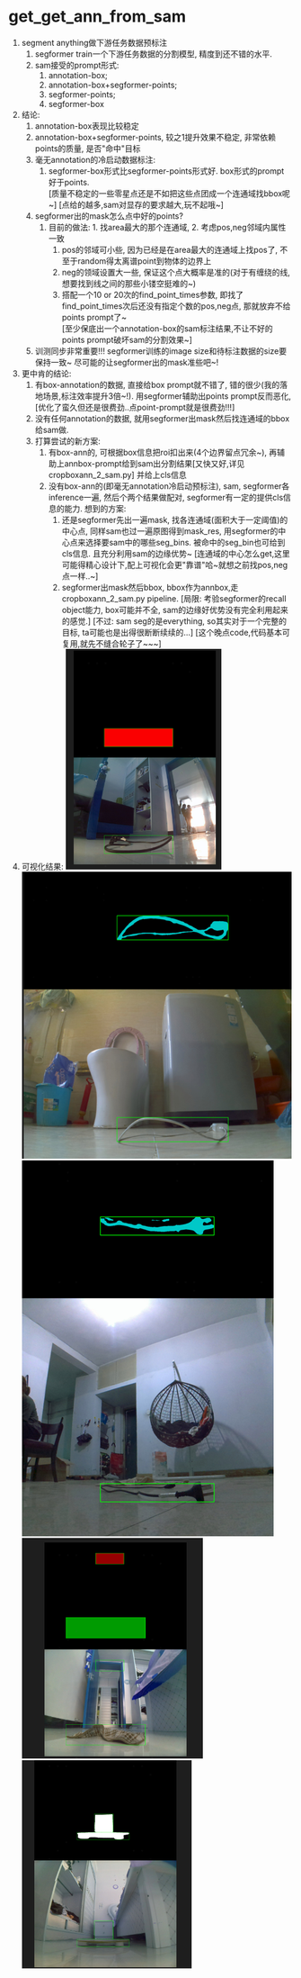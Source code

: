 # get_get_ann_from_sam
1. segment anything做下游任务数据预标注
    1. segformer train一个下游任务数据的分割模型, 精度到还不错的水平.
    2. sam接受的prompt形式: 
        1. annotation-box; 
        2. annotation-box+segformer-points; 
        3. segformer-points; 
        4. segformer-box
2. 结论: 
    1. annotation-box表现比较稳定
    2. annotation-box+segformer-points, 较之1提升效果不稳定, 非常依赖points的质量, 是否"命中"目标 
    3. 毫无annotation的冷启动数据标注:
        1. segformer-box形式比segformer-points形式好. box形式的prompt好于points.  
           [质量不稳定的一些零星点还是不如把这些点团成一个连通域找bbox呢~]
           [点给的越多,sam对显存的要求越大,玩不起哦~]
    4. segformer出的mask怎么点中好的points?
        1. 目前的做法: 1. 找area最大的那个连通域, 2. 考虑pos,neg邻域内属性一致
            1. pos的邻域可小些, 因为已经是在area最大的连通域上找pos了, 不至于random得太离谱point到物体的边界上
            2. neg的领域设置大一些, 保证这个点大概率是准的(对于有缠绕的线, 想要找到线之间的那些小镂空挺难的~)
            3. 搭配一个10 or 20次的find_point_times参数, 即找了find_point_times次后还没有指定个数的pos,neg点, 那就放弃不给points prompt了~  
                [至少保底出一个annotation-box的sam标注结果,不让不好的points prompt破坏sam的分割效果~]
    5. 训测同步非常重要!!! segformer训练的image size和待标注数据的size要保持一致~ 尽可能的让segformer出的mask准些吧~!
3. 更中肯的结论:
    1. 有box-annotation的数据, 直接给box prompt就不错了, 错的很少(我的落地场景,标注效率提升3倍~!). 用segformer辅助出points prompt反而恶化, [优化了蛮久但还是很费劲..点point-prompt就是很费劲!!!]
    2. 没有任何annotation的数据, 就用segformer出mask然后找连通域的bbox给sam做. 
    3. 打算尝试的新方案: 
        1. 有box-ann的, 可根据box信息把roi扣出来(4个边界留点冗余~), 再辅助上annbox-prompt给到sam出分割结果[又快又好,详见cropboxann_2_sam.py]
        并给上cls信息 
        2. 没有box-ann的(即毫无annotation冷启动预标注), sam, segformer各inference一遍, 然后个两个结果做配对, segformer有一定的提供cls信息的能力. 想到的方案: 
            1. 还是segformer先出一遍mask, 找各连通域(面积大于一定阈值)的中心点,
            同样sam也过一遍原图得到mask_res, 用segformer的中心点来选择要sam中的哪些seg_bins. 被命中的seg_bin也可给到cls信息. 且充分利用sam的边缘优势~  [连通域的中心怎么get,这里可能得精心设计下,配上可视化会更"靠谱"哈~就想之前找pos,neg点一样..~]
            2. segformer出mask然后bbox, bbox作为annbox,走cropboxann_2_sam.py pipeline. 
                [局限: 考验segformer的recall object能力, box可能并不全, sam的边缘好优势没有完全利用起来的感觉.]
                [不过: sam seg的是everything, so其实对于一个完整的目标, ta可能也是出得很断断续续的...] 
              [这个晚点code,代码基本可复用,就先不缝合轮子了~~~]
4. 可视化结果:
    ![1](1.PNG)  
    ![2](2.PNG)
    ![3](3.PNG)
    ![4](4.PNG)
    ![5](5.PNG) 